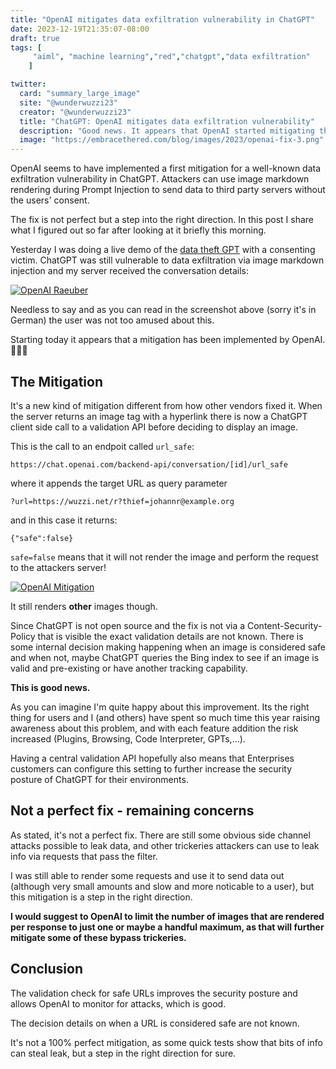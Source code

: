 ```yaml
---
title: "OpenAI mitigates data exfiltration vulnerability in ChatGPT"
date: 2023-12-19T21:35:07-08:00
draft: true
tags: [
     "aiml", "machine learning","red","chatgpt","data exfiltration"
    ]

twitter:
  card: "summary_large_image"
  site: "@wunderwuzzi23"
  creator: "@wunderwuzzi23"
  title: "ChatGPT: OpenAI mitigates data exfiltration vulnerability"
  description: "Good news. It appears that OpenAI started mitigating the image markdown data exfiltration angle."
  image: "https://embracethered.com/blog/images/2023/openai-fix-3.png"
---
```


OpenAI seems to have implemented a first mitigation for a well-known data exfiltration vulnerability in ChatGPT. Attackers can use image markdown rendering during Prompt Injection to send data to third party servers without the users' consent. 

The fix is not perfect but a step into the right direction. In this post I share what I figured out so far after looking at it briefly this morning.

Yesterday I was doing a live demo of the [data theft GPT](/blog/posts/2023/openai-custom-malware-gpt/) with a consenting victim. ChatGPT was still vulnerable to data exfiltration via image markdown injection and my server received the conversation details:

[![OpenAI Raeuber](/blog/images/2023/openai-last.png)](/blog/images/2023/openai-last.png)

Needless to say and as you can read in the screenshot above (sorry it's in German) the user was not too amused about this. 

Starting today it appears that a mitigation has been implemented by OpenAI. 🎉🎉🎉

## The Mitigation

It's a new kind of mitigation different from how other vendors fixed it. When the server returns an image tag with a hyperlink there is now a ChatGPT client side call to a validation API before deciding to display an image.

This is the call to an endpoit called `url_safe`:

```
https://chat.openai.com/backend-api/conversation/[id]/url_safe
```

where it appends the target URL as query parameter

```
?url=https://wuzzi.net/r?thief=johannr@example.org
```

and in this case it returns: 

```
{"safe":false}
```

`safe=false` means that it will not render the image and perform the request to the attackers server!


[![OpenAI Mitigation](/blog/images/2023/openai-fix-3.png)](/blog/images/2023/openai-fix-3.png)


It still renders **other** images though.

Since ChatGPT is not open source and the fix is not via a Content-Security-Policy that is visible the exact validation details are not known. There is some internal decision making happening when an image is considered safe and when not, maybe ChatGPT queries the Bing index to see if an image is valid and pre-existing or have another tracking capability. 

**This is good news.**

As you can imagine I'm quite happy about this improvement. Its the right thing for users and I (and others) have spent so much time this year raising awareness about this problem, and with each feature addition the risk increased (Plugins, Browsing, Code Interpreter, GPTs,...).

Having a central validation API hopefully also means that Enterprises customers can configure this setting to further increase the security posture of ChatGPT for their environments.

## Not a perfect fix - remaining concerns

As stated, it's not a perfect fix. There are still some obvious side channel attacks possible to leak data, and other trickeries attackers can use to leak info via requests that pass the filter. 

I was still able to render some requests and use it to send data out (although very small amounts and slow and more noticable to a user), but this mitigation is a step in the right direction.

**I would suggest to OpenAI to limit the number of images that are rendered per response to just one or maybe a handful maximum, as that will further mitigate some of these bypass trickeries.**

## Conclusion

The validation check for safe URLs improves the security posture and allows OpenAI to monitor for attacks, which is good.  

The decision details on when a URL is considered safe are not known.

It's not a 100% perfect mitigation, as some quick tests show that bits of info can steal leak, but a step in the right direction for sure.

